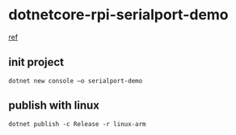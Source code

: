 # dotnetcore-rpi-serialport-demo

[ref](https://github.com/Ellerbach/serialapp)


## init project 
```shell=
dotnet new console –o serialport-demo
```

## publish with linux
```shell=
dotnet publish -c Release -r linux-arm
```